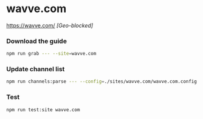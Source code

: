 # wavve.com

https://wavve.com/ _[Geo-blocked]_

### Download the guide

```sh
npm run grab --- --site=wavve.com
```

### Update channel list

```sh
npm run channels:parse --- --config=./sites/wavve.com/wavve.com.config.js --output=./sites/wavve.com/wavve.com.channels.xml
```

### Test

```sh
npm run test:site wavve.com
```
